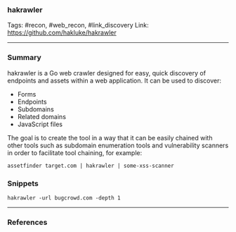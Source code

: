 ### hakrawler
Tags: #recon, #web_recon, #link_discovery
Link: https://github.com/hakluke/hakrawler

---
### Summary

hakrawler is a Go web crawler designed for easy, quick discovery of endpoints and assets within a web application. It can be used to discover:

-   Forms
-   Endpoints
-   Subdomains
-   Related domains
-   JavaScript files

The goal is to create the tool in a way that it can be easily chained with other tools such as subdomain enumeration tools and vulnerability scanners in order to facilitate tool chaining, for example:

```
assetfinder target.com | hakrawler | some-xss-scanner
```

### Snippets

`hakrawler -url bugcrowd.com -depth 1`

---

### References